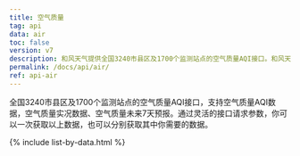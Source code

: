 ```yaml
---
title: 空气质量
tag: api
data: air
toc: false
version: v7
description: 和风天气提供全国3240市县区及1700个监测站点的空气质量AQI接口。和风天气API支持空气质量AQI数据，空气质量实况数据、空气质量未来7天预报以及空气质量未来逐小时预报。
permalink: /docs/api/air/
ref: api-air
---
```


全国3240市县区及1700个监测站点的空气质量AQI接口，支持空气质量AQI数据，空气质量实况数据、空气质量未来7天预报。通过灵活的接口请求参数，你可以一次获取以上数据，也可以分别获取其中你需要的数据。

{% include list-by-data.html %}